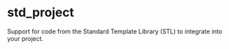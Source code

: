 # std_project
Support for code from the Standard Template Library (STL) to integrate into your project.
